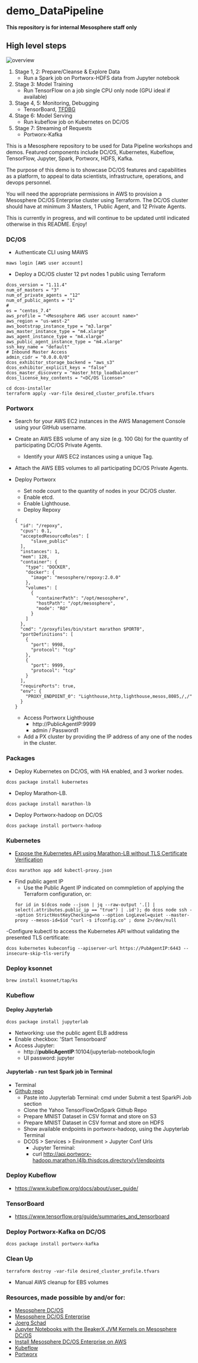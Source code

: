 # demo_DataPipeline
**This repository is for internal Mesosphere staff only**

## High level steps
![overview](https://i.imgur.com/BEpyVYS.png)
1. Stage 1, 2: Prepare/Cleanse & Explore Data
    - Run a Spark job on Portworx-HDFS data from Jupyter notebook
2. Stage 3: Model Training
    - Run TensorFlow on a job single CPU only node (GPU ideal if available)
3. Stage 4, 5: Monitoring, Debugging
    - TensorBoard, [TFDBG](https://www.tensorflow.org/guide/debugger)
4. Stage 6: Model Serving 
    - Run kubeflow job on Kubernetes on DC/OS
5. Stage 7: Streaming of Requests
    - Portworx-Kafka

This is a Mesosphere repository to be used for Data Pipeline workshops and demos. Featured components include DC/OS, Kubernetes, Kubeflow, TensorFlow, Jupyter, Spark, Portworx, HDFS, Kafka. 

The purpose of this demo is to showcase DC/OS features and capabilities as a platform, to appeal to data scientists, infrastructure, operations, and devops personnel. 

You will need the appropriate permissions in AWS to provision a Mesosphere DC/OS Enterprise cluster using Terraform. 
The DC/OS cluster should have at minimum 3 Masters, 1 Public Agent, and 12 Private Agents.

This is currently in progress, and will continue to be updated until indicated otherwise in this README. Enjoy!


### DC/OS
  - Authenticate CLI using MAWS
```
maws login [AWS user account]
```
  - Deploy a DC/OS cluster 12 pvt nodes 1 public using Terraform
```
dcos_version = "1.11.4"
num_of_masters = "3"
num_of_private_agents = "12"
num_of_public_agents = "1"
#
os = "centos_7.4"
aws_profile = "<Mesosphere AWS user account name>"
aws_region = "us-west-2"
aws_bootstrap_instance_type = "m3.large"
aws_master_instance_type = "m4.xlarge"
aws_agent_instance_type = "m4.xlarge"
aws_public_agent_instance_type = "m4.xlarge"
ssh_key_name = "default"
# Inbound Master Access
admin_cidr = "0.0.0.0/0"
dcos_exhibitor_storage_backend = "aws_s3"
dcos_exhibitor_explicit_keys = "false"
dcos_master_discovery = "master_http_loadbalancer"
dcos_license_key_contents = "<DC/OS license>"
```
```
cd dcos-installer
terraform apply -var-file desired_cluster_profile.tfvars
```

### Portworx
  - Search for your AWS EC2 instances in the AWS Management Console using your GitHub username. 
  - Create an AWS EBS volume of any size (e.g. 100 Gb) for the quantity of participating DC/OS Private Agents.
    - Identify your AWS EC2 instances using a unique Tag.
  - Attach the AWS EBS volumes to all participating DC/OS Private Agents.
  
  - Deploy Portworx
    - Set node count to the quantity of nodes in your DC/OS cluster.
    - Enable etcd.
    - Enable Lighthouse.
    - Deploy Repoxy
    ```
    {
      "id": "/repoxy",
      "cpus": 0.1,
      "acceptedResourceRoles": [
          "slave_public"
      ],
      "instances": 1,
      "mem": 128,
      "container": {
        "type": "DOCKER",
        "docker": {
          "image": "mesosphere/repoxy:2.0.0"
        },
        "volumes": [
          {
            "containerPath": "/opt/mesosphere",
            "hostPath": "/opt/mesosphere",
            "mode": "RO"
          }
        ]
      },
      "cmd": "/proxyfiles/bin/start marathon $PORT0",
      "portDefinitions": [
        {
          "port": 9998,
          "protocol": "tcp"
        },
        {
          "port": 9999,
          "protocol": "tcp"
        }
      ],
      "requirePorts": true,
      "env": {
        "PROXY_ENDPOINT_0": "Lighthouse,http,lighthouse,mesos,8085,/,/"
      }
    }
    ```
    - Access Portworx Lighthouse
      - http://PublicAgentIP:9999
      - admin / Password1
    - Add a PX cluster by providing the IP address of any one of the nodes in the cluster.

### Packages
  - Deploy Kubernetes on DC/OS, with HA enabled, and 3 worker nodes.
```
dcos package install kubernetes
```
  - Deploy Marathon-LB.
```
dcos package install marathon-lb
```
  - Deploy Portworx-hadoop on DC/OS
```
dcos package install portworx-hadoop
```


### Kubernetes
  - [Expose the Kubernetes API using Marathon-LB without TLS Certificate Verification](https://docs.mesosphere.com/services/kubernetes/1.2.0-1.10.5/exposing-the-kubernetes-api-marathonlb/)
```
dcos marathon app add kubectl-proxy.json
```
  - Find public agent IP
    - Use the Public Agent IP indicated on commpletion of applying the Terraform configuration, or:
    ```
    for id in $(dcos node --json | jq --raw-output '.[] | select(.attributes.public_ip == "true") | .id'); do dcos node ssh --option StrictHostKeyChecking=no --option LogLevel=quiet --master-proxy --mesos-id=$id "curl -s ifconfig.co" ; done 2>/dev/null
    ``` 
  -Configure kubectl to access the Kubernetes API without validating the presented TLS certificate:
```
dcos kubernetes kubeconfig --apiserver-url https://PubAgentIP:6443 --insecure-skip-tls-verify
```

### Deploy ksonnet
```
brew install ksonnet/tap/ks
```

### Kubeflow
#### Deploy Jupyterlab
```
dcos package install jupyterlab
```

  - Networking: use the public agent ELB address
  - Enable checkbox: 'Start Tensorboard'
- Access Jupyter: 
    - http://**publicAgentIP**:10104/jupyterlab-notebook/login
    - UI password: jupyter



#### Jupyterlab - run test Spark job in Terminal
  - Terminal
  - [Github repo](https://github.com/dcos-labs/dcos-jupyterlab-service/blob/master/DEPLOY-STRICT.md)
    - Paste into Jupyterlab Terminal: cmd under Submit a test SparkPi Job section
    - Clone the Yahoo TensorFlowOnSpark Github Repo
    - Prepare MNIST Dataset in CSV format and store on S3
    - Prepare MNIST Dataset in CSV format and store on HDFS
    - Show available endpoints in portworx-hadoop, using the Jupyterlab Terminal
    - DCOS > Services > Environment > Jupyter Conf Urls
      - Jupyter Terminal: 
      - curl http://api.portworx-hadoop.marathon.l4lb.thisdcos.directory/v1/endpoints


### Deploy Kubeflow
* https://www.kubeflow.org/docs/about/user_guide/

### TensorBoard
* https://www.tensorflow.org/guide/summaries_and_tensorboard


### Deploy Portworx-Kafka on DC/OS
```
dcos package install portworx-kafka
```


### Clean Up
```
terraform destroy -var-file desired_cluster_profile.tfvars
```
* Manual AWS cleanup for EBS volumes

















### Resources, made possible by and/or for:
* [Mesosphere DC/OS](https://dcos.io)
* [Mesosphere DC/OS Enterprise](https://mesosphere.com/product)
* [Joerg Schad](https://github.com/joerg84)
* [Jupyter Notebooks with the BeakerX JVM Kernels on Mesosphere DC/OS](https://github.com/dcos-labs/dcos-jupyterlab-service/blob/master/DEPLOY-STRICT.md)
* [Install Mesosphere DC/OS Enterprise on AWS](https://github.com/mesosphere/terraform-dcos-enterprise/blob/master/aws/README.md)
* [Kubeflow](https://www.kubeflow.org)
* [Portworx](https://www.portworx.com)

